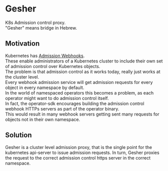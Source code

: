 # Gesher
K8s Admission control proxy.  
"Gesher" means bridge in Hebrew.

## Motivation
Kubernetes has [Admission Webhooks](https://kubernetes.io/docs/reference/access-authn-authz/extensible-admission-controllers/#what-are-admission-webhooks).  
These enable administrators of a Kubernetes cluster to include their own set of admission control over Kubernetes objects.  
The problem is that admission control as it works today, really just works at the cluster level.  
Every webhook admission service will get admission requests for every object in every namespace by default.  
In the world of namespaced operators this becomes a problem, as each operator might want to do admission control itself.  
In fact, the operator-sdk encourages building the admission control webhook HTTPs servers as part of the operator binary.  
This would result in many webhook servers getting sent many requests for objects not in their own namespace.

## Solution
Gesher is a cluster level admission proxy, that is the single point for the kubernetes api-server to issue admission requests.
In turn, Gesher proxies the request to the correct admission control https server in the correct namespace.
